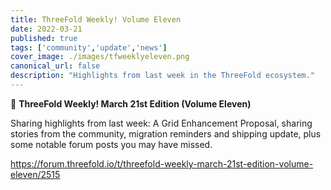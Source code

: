 ```yaml
---
title: ThreeFold Weekly! Volume Eleven
date: 2022-03-21
published: true
tags: ['community','update','news']
cover_image: ./images/tfweeklyeleven.png
canonical_url: false
description: "Highlights from last week in the ThreeFold ecosystem."
---
```


📰 **ThreeFold Weekly! March 21st Edition (Volume Eleven)**

Sharing highlights from last week: A Grid Enhancement Proposal, sharing stories from the community, migration reminders and shipping update, plus some notable forum posts you may have missed.

https://forum.threefold.io/t/threefold-weekly-march-21st-edition-volume-eleven/2515
